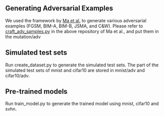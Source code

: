 ## Generating Adversarial Examples

We used the framework by [Ma et al.](https://github.com/xingjunm/lid_adversarial_subspace_detection) to generate various adversarial examples (FGSM, BIM-A, BIM-B, JSMA, and C&W). Please refer to [craft_adv_samples.py](https://github.com/xingjunm/lid_adversarial_subspace_detection/blob/master/craft_adv_examples.py) in the above repository of Ma et al., and put them in the mutation/adv

## Simulated test sets
Run create_dataset.py to generate the simulated test sets.
The part of the simulated test sets of mnist and cifar10 are stored in mnist/adv and cifar10/adv.

## Pre-trained models
Run train_model.py to generate the trained model using mnist, cifar10 and svhn.
